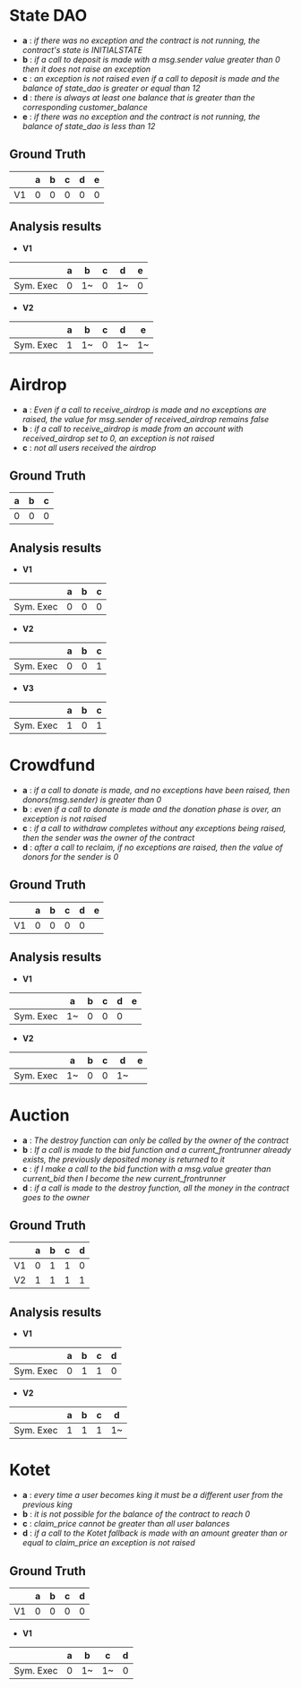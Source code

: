 # State DAO
- **a** : _if there was no exception and the contract is not running, the contract's state is INITIALSTATE_
- **b** : _if a call to deposit is made with a msg.sender value greater than 0 then it does not raise an exception_
- **c** : _an exception is not raised even if a call to deposit is made and the balance of state_dao is greater or equal than 12_
- **d** : _there is always at least one balance that is greater than the corresponding customer_balance_
- **e** : _if there was no exception and the contract is not running, the balance of state_dao is less than 12_

## Ground Truth

||a|b|c|d|e|
|----|----|----|----|----|----|
|V1|0|0|0|0|0|


## Analysis results

- **V1**

||a|b|c|d|e|
|----|----|----|----|----|----|
|Sym. Exec|0|1~|0|1~|0
- **V2**

||a|b|c|d|e|
|----|----|----|----|----|----|
|Sym. Exec|1|1~|0|1~|1~|

# Airdrop
- **a** : _Even if a call to receive_airdrop is made and no exceptions are raised, the value for msg.sender of received_airdrop remains false_
- **b** : _if a call to receive_airdrop is made from an account with received_airdrop set to 0, an exception is not raised_
- **c** : _not all users received the airdrop_

## Ground Truth

|a|b|c|
|----|----|----|
|0|0|0|

## Analysis results

- **V1**

||a|b|c|
|----|----|----|----|
|Sym. Exec|0|0|0|

- **V2**

||a|b|c|
|----|----|----|----|
|Sym. Exec|0|0|1|

- **V3**

||a|b|c|
|----|----|----|----|
|Sym. Exec|1|0|1|




# Crowdfund

- **a** : _if a call to donate is made, and no exceptions have been raised, then donors(msg.sender) is greater than 0_
- **b** : _even if a call to donate is made and the donation phase is over, an exception is not raised_
- **c** : _if a call to withdraw completes without any exceptions being raised, then the sender was the owner of the contract_
- **d** : _after a call to reclaim, if no exceptions are raised, then the value of donors for the sender is 0_

## Ground Truth

||a|b|c|d|e|
|----|----|----|----|----|----|
|V1|0|0|0|0|

## Analysis results

- **V1**

||a|b|c|d|e|
|----|----|----|----|----|----|
|Sym. Exec|1~|0|0|0|

- **V2**


||a|b|c|d|e|
|----|----|----|----|----|----|
|Sym. Exec|1~|0|0|1~|

# Auction

- **a** : _The destroy function can only be called by the owner of the contract_
- **b** : _If a call is made to the bid function and a current_frontrunner already exists, the previously deposited money is returned to it_
- **c** : _if I make a call to the bid function with a msg.value greater than current_bid then I become the new current_frontrunner_
- **d** : _if a call is made to the destroy function, all the money in the contract goes to the owner_

## Ground Truth

||a|b|c|d|
|----|----|----|----|----|
|V1|0|1|1|0|
|V2|1|1|1|1|


## Analysis results

- **V1**

||a|b|c|d|
|----|----|----|----|----|
|Sym. Exec|0|1|1|0|

- **V2**

||a|b|c|d|
|----|----|----|----|----|
|Sym. Exec|1|1|1|1~|


# Kotet

- **a** : _every time a user becomes king it must be a different user from the previous king_
- **b** : _it is not possible for the balance of the contract to reach 0_
- **c** : _claim_price cannot be greater than all user balances_
- **d** : _if a call to the Kotet fallback is made with an amount greater than or equal to claim_price an exception is not raised_

## Ground Truth

||a|b|c|d|
|----|----|----|----|----|
|V1|0|0|0|0|

- **V1**

||a|b|c|d|
|----|----|----|----|----|
|Sym. Exec|0|1~|1~|0|
